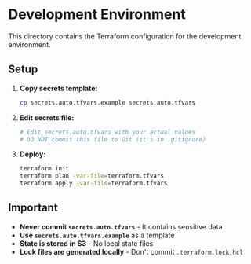 # Development Environment

This directory contains the Terraform configuration for the development environment.

## Setup

1. **Copy secrets template:**

   ```bash
   cp secrets.auto.tfvars.example secrets.auto.tfvars
   ```

2. **Edit secrets file:**

   ```bash
   # Edit secrets.auto.tfvars with your actual values
   # DO NOT commit this file to Git (it's in .gitignore)
   ```

3. **Deploy:**
   ```bash
   terraform init
   terraform plan -var-file=terraform.tfvars
   terraform apply -var-file=terraform.tfvars
   ```

## Important

- **Never commit `secrets.auto.tfvars`** - It contains sensitive data
- **Use `secrets.auto.tfvars.example`** as a template
- **State is stored in S3** - No local state files
- **Lock files are generated locally** - Don't commit `.terraform.lock.hcl`
